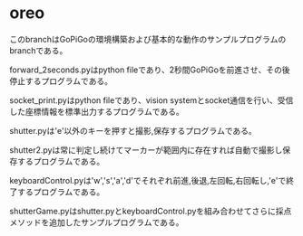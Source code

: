 # oreo
このbranchはGoPiGoの環境構築および基本的な動作のサンプルプログラムのbranchである。

forward_2seconds.pyはpython fileであり、2秒間GoPiGoを前進させ、その後停止するプログラムである。

socket_print.pyはpython fileであり、vision systemとsocket通信を行い、受信した座標情報を標準出力するプログラムである。

shutter.pyは'e'以外のキーを押すと撮影,保存するプログラムである。

shutter2.pyは常に判定し続けてマーカーが範囲内に存在すれば自動で撮影し保存するプログラムである。

keyboardControl.pyは'w','s','a','d'でそれぞれ前進,後退,左回転,右回転し,'e'で終了するプログラムである。

shutterGame.pyはshutter.pyとkeyboardControl.pyを組み合わせてさらに採点メソッドを追加したサンプルプログラムである。
